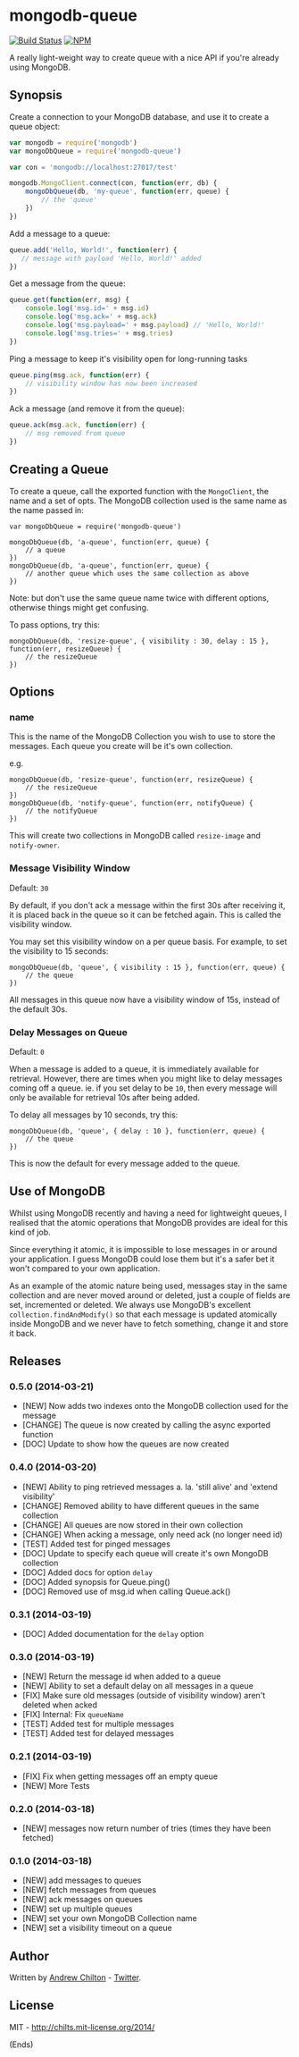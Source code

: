 # mongodb-queue #

[![Build Status](https://travis-ci.org/chilts/mongodb-queue.png)](https://travis-ci.org/chilts/mongodb-queue) [![NPM](https://nodei.co/npm/mongodb-queue.png?mini=true)](https://nodei.co/npm/mongodb-queue/)

A really light-weight way to create queue with a nice API if you're already
using MongoDB.

## Synopsis ##

Create a connection to your MongoDB database, and use it to create a queue object:

```js
var mongodb = require('mongodb')
var mongoDbQueue = require('mongodb-queue')

var con = 'mongodb://localhost:27017/test'

mongodb.MongoClient.connect(con, function(err, db) {
    mongoDbQueue(db, 'my-queue', function(err, queue) {
        // the 'queue'
    })
})
```

Add a message to a queue:

```js
queue.add('Hello, World!', function(err) {
   // message with payload 'Hello, World!' added
})
```

Get a message from the queue:

```js
queue.get(function(err, msg) {
    console.log('msg.id=' + msg.id)
    console.log('msg.ack=' + msg.ack)
    console.log('msg.payload=' + msg.payload) // 'Hello, World!'
    console.log('msg.tries=' + msg.tries)
})
```

Ping a message to keep it's visibility open for long-running tasks

```js
queue.ping(msg.ack, function(err) {
    // visibility window has now been increased
})
```

Ack a message (and remove it from the queue):

```js
queue.ack(msg.ack, function(err) {
    // msg removed from queue
})
```

## Creating a Queue ##

To create a queue, call the exported function with the `MongoClient`, the name
and a set of opts. The MongoDB collection used is the same name as the name
passed in:

```
var mongoDbQueue = require('mongodb-queue')

mongoDbQueue(db, 'a-queue', function(err, queue) {
    // a queue
})
mongoDbQueue(db, 'a-queue', function(err, queue) {
    // another queue which uses the same collection as above
})
```

Note: but don't use the same queue name twice with different options, otherwise things might get confusing.

To pass options, try this:

```
mongoDbQueue(db, 'resize-queue', { visibility : 30, delay : 15 }, function(err, resizeQueue) {
    // the resizeQueue
})
```

## Options ##

### name ###

This is the name of the MongoDB Collection you wish to use to store the messages.
Each queue you create will be it's own collection.

e.g.

```
mongoDbQueue(db, 'resize-queue', function(err, resizeQueue) {
    // the resizeQueue
})
mongoDbQueue(db, 'notify-queue', function(err, notifyQueue) {
    // the notifyQueue
})
```

This will create two collections in MongoDB called `resize-image` and `notify-owner`.

### Message Visibility Window ###

Default: `30`

By default, if you don't ack a message within the first 30s after receiving it,
it is placed back in the queue so it can be fetched again. This is called the
visibility window.

You may set this visibility window on a per queue basis. For example, to set the
visibility to 15 seconds:

```
mongoDbQueue(db, 'queue', { visibility : 15 }, function(err, queue) {
    // the queue
})
```

All messages in this queue now have a visibility window of 15s, instead of the
default 30s.

### Delay Messages on Queue ###

Default: `0`

When a message is added to a queue, it is immediately available for retrieval.
However, there are times when you might like to delay messages coming off a queue.
ie. if you set delay to be `10`, then every message will only be available for
retrieval 10s after being added.

To delay all messages by 10 seconds, try this:

```
mongoDbQueue(db, 'queue', { delay : 10 }, function(err, queue) {
    // the queue
})
```

This is now the default for every message added to the queue.

## Use of MongoDB ##

Whilst using MongoDB recently and having a need for lightweight queues, I realised
that the atomic operations that MongoDB provides are ideal for this kind of job.

Since everything it atomic, it is impossible to lose messages in or around your
application. I guess MongoDB could lose them but it's a safer bet it won't compared
to your own application.

As an example of the atomic nature being used, messages stay in the same collection
and are never moved around or deleted, just a couple of fields are set, incremented
or deleted. We always use MongoDB's excellent `collection.findAndModify()` so that
each message is updated atomically inside MongoDB and we never have to fetch something,
change it and store it back.

## Releases ##

### 0.5.0 (2014-03-21) ###

* [NEW] Now adds two indexes onto the MongoDB collection used for the message
* [CHANGE] The queue is now created by calling the async exported function
* [DOC] Update to show how the queues are now created

### 0.4.0 (2014-03-20) ###

* [NEW] Ability to ping retrieved messages a. la. 'still alive' and 'extend visibility'
* [CHANGE] Removed ability to have different queues in the same collection
* [CHANGE] All queues are now stored in their own collection
* [CHANGE] When acking a message, only need ack (no longer need id)
* [TEST] Added test for pinged messages
* [DOC] Update to specify each queue will create it's own MongoDB collection
* [DOC] Added docs for option `delay`
* [DOC] Added synopsis for Queue.ping()
* [DOC] Removed use of msg.id when calling Queue.ack()

### 0.3.1 (2014-03-19) ###

* [DOC] Added documentation for the `delay` option

### 0.3.0 (2014-03-19) ###

* [NEW] Return the message id when added to a queue
* [NEW] Ability to set a default delay on all messages in a queue
* [FIX] Make sure old messages (outside of visibility window) aren't deleted when acked
* [FIX] Internal: Fix `queueName`
* [TEST] Added test for multiple messages
* [TEST] Added test for delayed messages

### 0.2.1 (2014-03-19) ###

* [FIX] Fix when getting messages off an empty queue
* [NEW] More Tests

### 0.2.0 (2014-03-18) ###

* [NEW] messages now return number of tries (times they have been fetched)

### 0.1.0 (2014-03-18) ###

* [NEW] add messages to queues
* [NEW] fetch messages from queues
* [NEW] ack messages on queues
* [NEW] set up multiple queues
* [NEW] set your own MongoDB Collection name
* [NEW] set a visibility timeout on a queue

## Author ##

Written by [Andrew Chilton](http://chilts.org/) -
[Twitter](https://twitter.com/andychilton).

## License ##

MIT - http://chilts.mit-license.org/2014/

(Ends)
